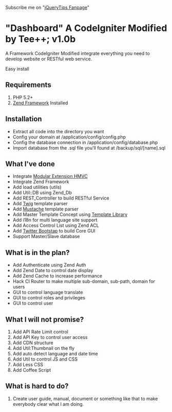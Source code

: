 Subscribe me on "[jQueryTips Fanpage](https://www.facebook.com/jQueryTips)"

# "Dashboard" A CodeIgniter Modified by Tee++; v1.0b

A Framework CodeIgniter Modified integrate everything you need to develop website or RESTful web service.

Easy install 

## Requirements

1. PHP 5.2+
2. [Zend Framework](http://framework.zend.com/download/current/) Installed

## Installation
* Extract all code into the directory you want
* Config your domain at /application/config/config.php 
* Config the database connection in /application/config/database.php
* Import database from the .sql file you'll found at /backup/sql/[name].sql

## What I've done

* Integrate [Modular Extension HMVC](http://codeigniter.com/wiki/Modular_Extensions_-_HMVC)
* Integrate Zend Framework
* Add load utilities (utils)
* Add Util::DB using Zend_Db
* Add REST_Controller to build RESTful Service
* Add [Twig](http://twig.sensiolabs.org) template parser
* Add [Mustache](http://mustache.github.com) template parser
* Add Master Template Concept using [Template Library](http://williamsconcepts.com/ci/codeigniter/libraries/template/reference.html)
* Add i18n for multi language site support
* Add Access Control List using Zend ACL
* Add [Twitter Bootstap](http://twitter.github.com/bootstrap/) to build Core GUI
* Support Master/Slave database

## What is in the plan? 

* Add Authenticate using Zend Auth
* Add Zend Date to control date display
* Add Zend Cache to increase performance
* Hack CI Router to make multiple sub-domain, sub-path, domain for users
* GUI to control language translate
* GUI to control roles and privileges
* GUI to control user

## What I will not promise?

1. Add API Rate Limit control
2. Add API Key to control user access
3. Add CDN structure
4. Add Util:Thumbnail on the fly
5. Add auto detect language and date time
6. Add Util to control JS and CSS
7. Add Less CSS
9. Add Coffee Script

## What is hard to do?

1. Create user guide, manual, document or something like that to make everybody clear what I am doing.